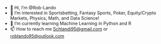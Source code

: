 - 👋 Hi, I’m @Rob-Lando
- 👀 I’m interested in Sportsbetting, Fantasy Sports, Poker, Equity/Crypto Markets, Physics, Math, and Data Science!
- 🌱 I’m currently learning Machine Learning in Python and R
- 📫 How to reach me Schlandi95@gmail.com or roblando95@outlook.com

<!---
Rob-Lando/Rob-Lando is a ✨ special ✨ repository because its `README.md` (this file) appears on your GitHub profile.
You can click the Preview link to take a look at your changes.
--->
